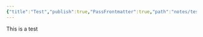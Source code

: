```yaml
---
{"title":"Test","publish":true,"PassFrontmatter":true,"path":"notes/test-note.md","permalink":"/notes/test-note/"}
---
```



This is a test
